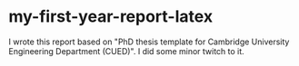 # my-first-year-report-latex
I wrote this report based on "PhD thesis template for Cambridge University Engineering Department (CUED)". I did some minor twitch to it.
